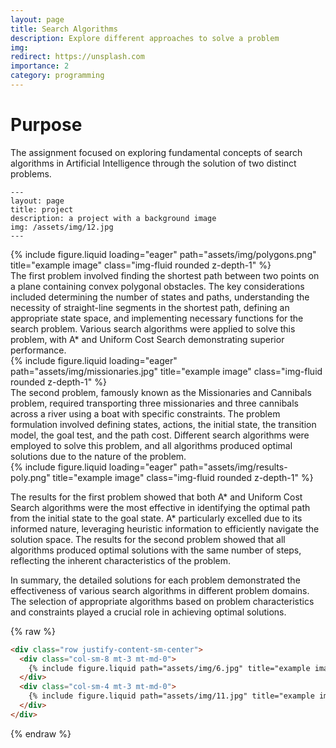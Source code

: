 ```yaml
---
layout: page
title: Search Algorithms
description: Explore different approaches to solve a problem
img: 
redirect: https://unsplash.com
importance: 2
category: programming
---
```


<H1>Purpose</H1>

The assignment focused on exploring fundamental concepts of search algorithms in Artificial Intelligence through the solution of two distinct problems.

    ---
    layout: page
    title: project
    description: a project with a background image
    img: /assets/img/12.jpg
    ---

<div class="row">
    <div class="col-sm mt-3 mt-md-0">
        {% include figure.liquid loading="eager" path="assets/img/polygons.png" title="example image" class="img-fluid rounded z-depth-1" %}
    </div>
</div>
<div class="caption">
    The first problem involved finding the shortest path between two points on a plane containing convex polygonal obstacles. The key considerations included determining the number of states and paths, understanding the necessity of straight-line segments in the shortest path, defining an appropriate state space, and implementing necessary functions for the search problem. Various search algorithms were applied to solve this problem, with A* and Uniform Cost Search demonstrating superior performance.
</div>

<div class="row">
    <div class="col-sm mt-3 mt-md-0">
        {% include figure.liquid loading="eager" path="assets/img/missionaries.jpg" title="example image" class="img-fluid rounded z-depth-1" %}
    </div>
</div>
<div class="caption">
    The second problem, famously known as the Missionaries and Cannibals problem, required transporting three missionaries and three cannibals across a river using a boat with specific constraints. The problem formulation involved defining states, actions, the initial state, the transition model, the goal test, and the path cost. Different search algorithms were employed to solve this problem, and all algorithms produced optimal solutions due to the nature of the problem.
</div>

<div class="row">
    <div class="col-sm mt-3 mt-md-0">
        {% include figure.liquid loading="eager" path="assets/img/results-poly.png" title="example image" class="img-fluid rounded z-depth-1" %}
    </div>
</div>

The results for the first problem showed that both A* and Uniform Cost Search algorithms were the most effective in identifying the optimal path from the initial state to the goal state. A* particularly excelled due to its informed nature, leveraging heuristic information to efficiently navigate the solution space. The results for the second problem showed that all algorithms produced optimal solutions with the same number of steps, reflecting the inherent characteristics of the problem.

In summary, the detailed solutions for each problem demonstrated the effectiveness of various search algorithms in different problem domains. The selection of appropriate algorithms based on problem characteristics and constraints played a crucial role in achieving optimal solutions.

{% raw %}

```html
<div class="row justify-content-sm-center">
  <div class="col-sm-8 mt-3 mt-md-0">
    {% include figure.liquid path="assets/img/6.jpg" title="example image" class="img-fluid rounded z-depth-1" %}
  </div>
  <div class="col-sm-4 mt-3 mt-md-0">
    {% include figure.liquid path="assets/img/11.jpg" title="example image" class="img-fluid rounded z-depth-1" %}
  </div>
</div>
```

{% endraw %}
